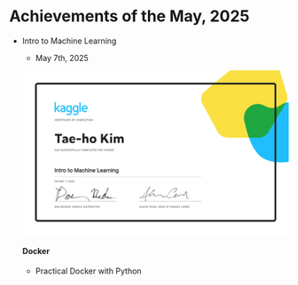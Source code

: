 # Achievements of the May, 2025



- Intro to Machine Learning

  - May 7th, 2025

  ![Intro to Machine Learning](./Kaggle-IntroToMachineLearning.png)

  #### Docker
  
  - Practical Docker with Python


